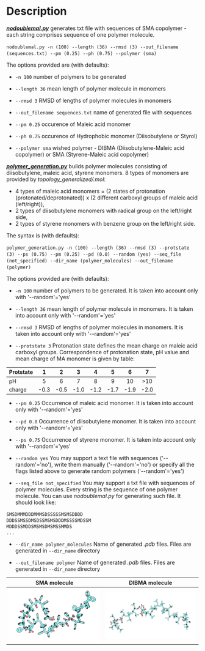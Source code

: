 # Description

[***nodoublemal.py***](nodoublemal.py) generates txt file with sequences of SMA copolymer - each string comprises sequence of one polymer molecule.

`nodoublemal.py -n (100) --length (36) --rmsd (3) --out_filename (sequences.txt) --pm (0.25) --ph (0.75) --polymer (sma)`

The options provided are (with defaults):

- `-n 100` number of polymers to be generated

- `--length 36` mean length of polymer molecule in monomers

- `--rmsd 3` RMSD of lengths of polymer molecules in monomers

- `--out_filename sequences.txt` name of generated file with sequences

- `--pm 0.25` occurence of Maleic acid monomer

- `--ph 0.75` occurence of Hydrophobic monomer (Diisobutylene or Styrol)

- `--polymer sma` wished polymer - DIBMA (Diisobutylene-Maleic acid copolymer) or SMA (Styrene-Maleic acid copolymer)


[***polymer_generation.py***](polymer_generation.py) builds polymer molecules consisting of diisobutylene, maleic acid, styrene monomers. 8 types of monomers are provided by *topology_generalized/.mol*:
- 4 types of maleic acid monomers = (2 states of protonation (protonated/deprotonated)) x (2 different carboxyl groups of maleic acid (left/right)),
- 2 types of diisobutylene monomers with radical group on the left/right side,
- 2 types of styrene monomers with benzene group on the left/right side.

The syntax is (with defaults):

`polymer_generation.py -n (100) --length (36) --rmsd (3) --protstate (3) --ps (0.75) --pm (0.25) --pd (0.0) --random (yes) --seq_file (not_specified) --dir_name (polymer_molecules) --out_filename (polymer)`

The options provided are (with defaults):

- `-n 100` number of polymers to be generated. It is taken into account only with '--random'='yes'

- `--length 36` mean length of polymer molecule in monomers. It is taken into account only with '--random'='yes'

- `--rmsd 3` RMSD of lengths of polymer molecules in monomers. It is taken into account only with '--random'='yes'

- `--protstate 3` Protonation state defines the mean charge on maleic acid carboxyl groups. Correspondence of protonation state, pH value and mean charge of MA monomer is given by table:

| Protstate   | 1 | 2 | 3 | 4 | 5 | 6 | 7 |
|:---|:---:|:---:|:---:|:---:|:---:|:---:|:---:|
| pH  | 5 | 6 | 7 | 8 | 9 | 10 | >10 |
| charge | -0.3 | -0.5 | -1.0 | -1.2 | -1.7 | -1.9 | -2.0 |

- `--pm 0.25` Occurrence of maleic acid monomer. It is taken into account only with '--random'='yes'

- `--pd 0.0` Occurrence of diisobutylene monomer. It is taken into account only with '--random'='yes'

- `--ps 0.75` Occurrence of styrene monomer. It is taken into account only with '--random'='yes'

- `--random yes` You may support a text file with sequences ('--random'='no'), write them manually ('--random'='no') or specify all the flags listed above to generate random polymers ('--random'='yes')        

- `--seq_file not_specified` You may support a txt file with sequences of polymer molecules. Every string is the sequence of one polymer molecule. You can use *nodoublemal.py* for generating such file. It should look like:
```
SMSDMMMDDDMMMSDSSSSSMSMSDDDD 
DDDSSMSSDMSDSSMSMSDDDMSSSSMDSSM 
MDDDSSMDDSMSMSDMSMSSMMDS 
...                          
```

- `--dir_name polymer_molecules` Name of generated *.pdb* files. Files are generated in `--dir_name` directory

- `--out_filename polymer` Name of generated *.pdb* files. Files are generated in `--dir_name` directory

|SMA molecule|DIBMA molecule|
|----|----|
|![SMA](../images/pol_SMA.png)|![DIBMA](../images/pol_DIBMA.png)|
